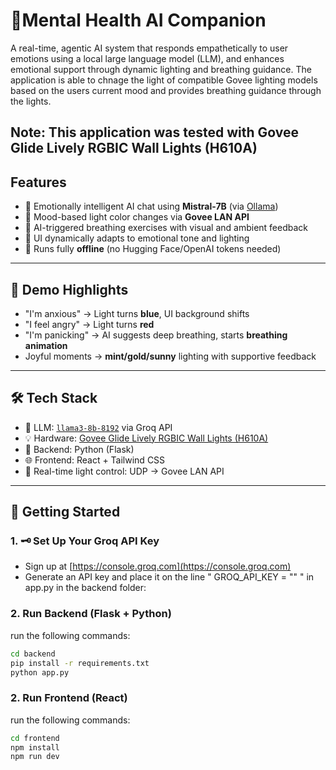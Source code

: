 # 💬Mental Health AI Companion

A real-time, agentic AI system that responds empathetically to user emotions using a local large language model (LLM), and enhances emotional support through dynamic lighting and breathing guidance. The application is able to chnage the light of compatible Govee lighting models based on the users current mood and provides breathing guidance through the lights.

Note: This application was tested with Govee Glide Lively RGBIC Wall Lights (H610A)
---

## Features

- 🧠 Emotionally intelligent AI chat using **Mistral-7B** (via [Ollama](https://ollama.com))
- 🎨 Mood-based light color changes via **Govee LAN API**
- 💨 AI-triggered breathing exercises with visual and ambient feedback
- 🌈 UI dynamically adapts to emotional tone and lighting
- 🔌 Runs fully **offline** (no Hugging Face/OpenAI tokens needed)

---

## 📸 Demo Highlights

- "I'm anxious" → Light turns **blue**, UI background shifts
- "I feel angry" → Light turns **red**
- "I'm panicking" → AI suggests deep breathing, starts **breathing animation**
- Joyful moments → **mint/gold/sunny** lighting with supportive feedback

---

## 🛠️ Tech Stack

- 🧠 LLM: [`llama3-8b-8192`](https://console.groq.com/) via Groq API
- 💡 Hardware: [Govee Glide Lively RGBIC Wall Lights (H610A)](https://www.govee.com/)
- 🔧 Backend: Python (Flask)
- 🌐 Frontend: React + Tailwind CSS
- 🎨 Real-time light control: UDP → Govee LAN API

---

## 🚀 Getting Started

### 1. 🗝️ Set Up Your Groq API Key

- Sign up at [https://console.groq.com](https://console.groq.com)
- Generate an API key and place it on the line " GROQ_API_KEY = "" " in app.py in the backend folder:

### 2. Run Backend (Flask + Python)

run the following commands:
```bash
cd backend
pip install -r requirements.txt
python app.py
```
### 2. Run Frontend (React)

run the following commands:
```bash
cd frontend
npm install
npm run dev
```



